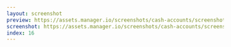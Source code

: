 ```yaml
---
layout: screenshot
preview: https://assets.manager.io/screenshots/cash-accounts/screenshot-small.png
screenshot: https://assets.manager.io/screenshots/cash-accounts/screenshot-large.png
index: 16
---
```

